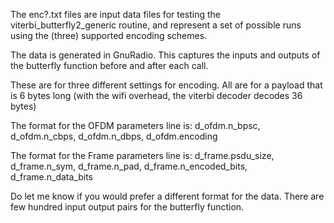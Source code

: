 The enc?.txt files are input data files for testing the viterbi_butterfly2_generic routine, and represent
a set of possible runs using the (three) supported encoding schemes.  

The data is generated in GnuRadio.
This captures the inputs and outputs of the butterfly function before and after each call. 

These are for three different settings for encoding. 
All are for a payload that is 6 bytes long (with the wifi overhead, the viterbi decoder decodes 36 bytes)

The format for the OFDM parameters line is: d_ofdm.n_bpsc, d_ofdm.n_cbps, d_ofdm.n_dbps, d_ofdm.encoding

The format for the Frame parameters line is: d_frame.psdu_size, d_frame.n_sym, d_frame.n_pad, d_frame.n_encoded_bits, d_frame.n_data_bits

Do let me know if you would prefer a different format for the data. There are few hundred input output pairs for the butterfly function.
